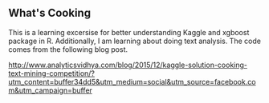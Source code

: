 ## What's Cooking

This is a learning excersise for better understanding Kaggle and xgboost package in R. Additionally, I am learning about doing text analysis. The code comes from the following blog post. 

http://www.analyticsvidhya.com/blog/2015/12/kaggle-solution-cooking-text-mining-competition/?utm_content=buffer34dd5&utm_medium=social&utm_source=facebook.com&utm_campaign=buffer

